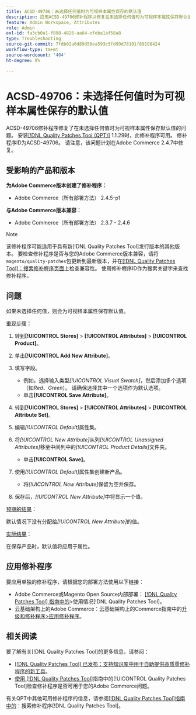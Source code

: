 ```yaml
---
title: ACSD-49706：未选择任何值时为可视样本属性保存的默认值
description: 应用ACSD-49706修补程序以修复在未选择任何值时为可视样本属性保存默认值的Adobe Commerce问题。
feature: Admin Workspace, Attributes
role: Admin
exl-id: fa3cb0a1-f898-4826-aa64-efeba1af58a8
type: Troubleshooting
source-git-commit: 7fdb02a6d89d50ea593c5fd99d78101f89198424
workflow-type: tm+mt
source-wordcount: '404'
ht-degree: 0%

---
```


# ACSD-49706：未选择任何值时为可视样本属性保存的默认值

ACSD-49706修补程序修复了在未选择任何值时为可视样本属性保存默认值的问题。 安装[[!DNL Quality Patches Tool (QPT)]](https://experienceleague.adobe.com/en/docs/commerce-operations/tools/quality-patches-tool/quality-patches-tool-to-self-serve-quality-patches) 1.1.29时，此修补程序可用。 修补程序ID为ACSD-49706。 请注意，该问题计划在Adobe Commerce 2.4.7中修复。

## 受影响的产品和版本

**为Adobe Commerce版本创建了修补程序：**

* Adobe Commerce（所有部署方法） 2.4.5-p1

**与Adobe Commerce版本兼容：**

* Adobe Commerce（所有部署方法） 2.3.7 - 2.4.6

>[!NOTE]
>
>该修补程序可能适用于具有新[!DNL Quality Patches Tool]发行版本的其他版本。 要检查修补程序是否与您的Adobe Commerce版本兼容，请将`magento/quality-patches`包更新到最新版本，并在[[!DNL Quality Patches Tool]：搜索修补程序页面](https://experienceleague.adobe.com/tools/commerce-quality-patches/index.html)上检查兼容性。 使用修补程序ID作为搜索关键字来查找修补程序。

## 问题

如果未选择任何值，则会为可视样本属性保存默认值。

<u>重现步骤</u>：

1. 转到&#x200B;**[!UICONTROL Stores]** > **[!UICONTROL Attributes]** > **[!UICONTROL Product]**。
1. 单击&#x200B;**[!UICONTROL Add New Attribute]**。
1. 填写字段。

   * 例如，选择输入类型&#x200B;*[!UICONTROL Visual Swatch]*，然后添加多个选项（如&#x200B;*Red*、*Green*）。 请确保选择其中一个选项作为默认选项。
   * 单击&#x200B;**[!UICONTROL Save Attribute]**。

1. 转到&#x200B;**[!UICONTROL Stores]** > **[!UICONTROL Attributes]** > **[!UICONTROL Attribute Set]**。
1. 编辑&#x200B;*[!UICONTROL Default]*&#x200B;属性集。
1. 将&#x200B;*[!UICONTROL New Attribute]*&#x200B;从列&#x200B;*[!UICONTROL Unassigned Attributes]*&#x200B;移至中间列中的&#x200B;*[!UICONTROL Product Details]*&#x200B;文件夹。

   * 单击&#x200B;**[!UICONTROL Save]**。

1. 使用&#x200B;*[!UICONTROL Default]*&#x200B;属性集创建新产品。

   * 将&#x200B;*[!UICONTROL New Attribute]*&#x200B;保留为空并保存。

1. 保存后，*[!UICONTROL New Attribute]*&#x200B;中将显示一个值。

<u>预期的结果</u>：

默认情况下没有分配给&#x200B;*[!UICONTROL New Attribute]*&#x200B;的值。

<u>实际结果</u>：

在保存产品时，默认值将应用于属性。

## 应用修补程序

要应用单独的修补程序，请根据您的部署方法使用以下链接：

* Adobe Commerce或Magento Open Source内部部署： [[!DNL Quality Patches Tool] 指南中的](/help/tools/quality-patches-tool/usage.md)>使用情况[!DNL Quality Patches Tool]。
* 云基础架构上的Adobe Commerce：云基础架构上的Commerce指南中的[升级和修补程序>应用修补程序](https://experienceleague.adobe.com/docs/commerce-cloud-service/user-guide/develop/upgrade/apply-patches.html)。

## 相关阅读

要了解有关[!DNL Quality Patches Tool]的更多信息，请参阅：

* [[!DNL Quality Patches Tool] 已发布：支持知识库中用于自助提供高质量修补程序的新工具](https://experienceleague.adobe.com/en/docs/commerce-operations/tools/quality-patches-tool/quality-patches-tool-to-self-serve-quality-patches)。
* [使用 [!DNL Quality Patches Tool]](/help/tools/quality-patches-tool/patches-available-in-qpt/check-patch-for-magento-issue-with-magento-quality-patches.md)指南中的[!UICONTROL Quality Patches Tool]检查修补程序是否可用于您的Adobe Commerce问题。


有关QPT中其他可用修补程序的信息，请参阅[[!DNL Quality Patches Tool]指南中的](https://experienceleague.adobe.com/tools/commerce-quality-patches/index.html)：搜索修补程序[!DNL Quality Patches Tool]。
